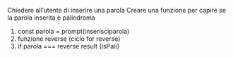 Chiedere all’utente di inserire una parola
Creare una funzione per capire se la parola inserita è palindroma

1. const parola = prompt(inserisciparola)
2. funzione reverse (ciclo for reverse)
3. if parola === reverse result {isPali}